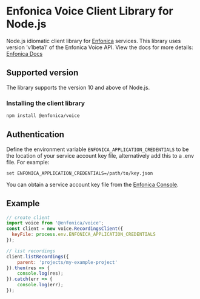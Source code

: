 # Enfonica Voice Client Library for Node.js

Node.js idiomatic client library for [Enfonica](https://enfonica.com/) services. This library uses version 'v1beta1' of the Enfonica Voice API. View the docs for more details: [Enfonica Docs](https://enfonica.com/docs/)

## Supported version

The library supports the version 10 and above of Node.js.

### Installing the client library

```bash
npm install @enfonica/voice
```

## Authentication

Define the environment variable `ENFONICA_APPLICATION_CREDENTIALS` to be the location of your service account key file, alternatively add this to a .env file. For example:
```
set ENFONICA_APPLICATION_CREDENTIALS=/path/to/key.json
```

You can obtain a service account key file from the [Enfonica Console](https://console.enfonica.com/).


## Example

```js
// create client
import voice from '@enfonica/voice';
const client = new voice.RecordingsClient({
  keyFile: process.env.ENFONICA_APPLICATION_CREDENTIALS
});

// list recordings
client.listRecordings({
    parent: 'projects/my-example-project'
}).then(res => {
    console.log(res);
}).catch(err => {
    console.log(err);
});
```